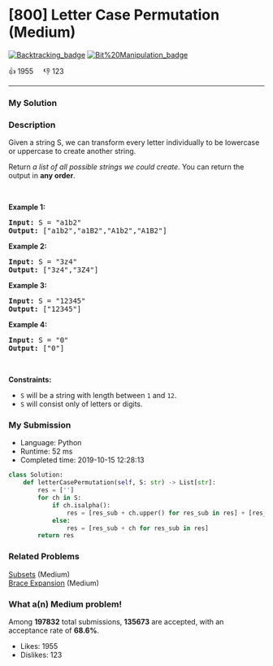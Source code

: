 # [800] Letter Case Permutation (Medium)

[![Backtracking_badge](https://img.shields.io/badge/topic-Backtracking-green.svg)](https://leetcode.com/problems/letter-case-permutation/)  [![Bit%20Manipulation_badge](https://img.shields.io/badge/topic-Bit%20Manipulation-green.svg)](https://leetcode.com/problems/letter-case-permutation/) 

:+1: 1955 &nbsp; &nbsp; :thumbsdown: 123

---

### My Solution


### Description
<p>Given a string S, we can transform every letter individually&nbsp;to be lowercase or uppercase to create another string.</p>

<p>Return <em>a list of all possible strings we could create</em>. You can return the output&nbsp;in <strong>any order</strong>.</p>

<p>&nbsp;</p>
<p><strong>Example 1:</strong></p>

<pre>
<strong>Input:</strong> S = &quot;a1b2&quot;
<strong>Output:</strong> [&quot;a1b2&quot;,&quot;a1B2&quot;,&quot;A1b2&quot;,&quot;A1B2&quot;]
</pre>

<p><strong>Example 2:</strong></p>

<pre>
<strong>Input:</strong> S = &quot;3z4&quot;
<strong>Output:</strong> [&quot;3z4&quot;,&quot;3Z4&quot;]
</pre>

<p><strong>Example 3:</strong></p>

<pre>
<strong>Input:</strong> S = &quot;12345&quot;
<strong>Output:</strong> [&quot;12345&quot;]
</pre>

<p><strong>Example 4:</strong></p>

<pre>
<strong>Input:</strong> S = &quot;0&quot;
<strong>Output:</strong> [&quot;0&quot;]
</pre>

<p>&nbsp;</p>
<p><strong>Constraints:</strong></p>

<ul>
	<li><code>S</code> will be a string with length between <code>1</code> and <code>12</code>.</li>
	<li><code>S</code> will consist only of letters or digits.</li>
</ul>



### My Submission

- Language: Python
- Runtime: 52 ms
- Completed time: 2019-10-15 12:28:13

```Python
class Solution:
    def letterCasePermutation(self, S: str) -> List[str]:
        res = ['']
        for ch in S:
            if ch.isalpha():
                res = [res_sub + ch.upper() for res_sub in res] + [res_sub + ch.lower() for res_sub in res]
            else:
                res = [res_sub + ch for res_sub in res]    
        return res
```


### Related Problems
[Subsets](https://leetcode.com/problems/subsets/) (Medium) <br>
[Brace Expansion](https://leetcode.com/problems/brace-expansion/) (Medium) <br>



### What a(n) Medium problem!
Among **197832** total submissions, **135673** are accepted, with an acceptance rate of **68.6%**. <br>

- Likes: 1955
- Dislikes: 123

